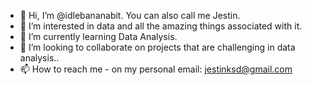 - 👋 Hi, I’m @idlebananabit. You can also call me Jestin.
- 👀 I’m interested in data and all the amazing things associated with it.
- 🌱 I’m currently learning Data Analysis.
- 💞️ I’m looking to collaborate on projects that are challenging in data analysis..
- 📫 How to reach me - on my personal email: jestinksd@gmail.com

<!---
idlebananabit/idlebananabit is a ✨ special ✨ repository because its `README.md` (this file) appears on your GitHub profile.
You can click the Preview link to take a look at your changes.
--->
